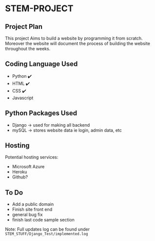# STEM-PROJECT
## Project Plan 
This project Aims to build a website by programming it from scratch. Moreover the website will document the process of building the website throughout the weeks.

## Coding Language Used
- Python ✔️
- HTML   ✔️
- CSS     ✔️
- Javascript


## Python Packages Used
- Django -> used for making all backend
- mySQL -> stores website data ie login, admin data, etc

## Hosting
Potential hosting services:
- Microsoft Azure
- Heroku
- Github?


## To Do
- Add a public domain
- Finish site front end
- general bug fix
- finish last code sample section


Note: Full updates log can be found under `STEM_STUFF/Django_Test/implemented.log`
